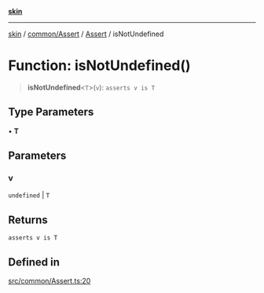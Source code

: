 [**skin**](../../../../../README.md)

***

[skin](../../../../../modules.md) / [common/Assert](../../../README.md) / [Assert](../README.md) / isNotUndefined

# Function: isNotUndefined()

> **isNotUndefined**\<`T`\>(`v`): `asserts v is T`

## Type Parameters

• **T**

## Parameters

### v

`undefined` | `T`

## Returns

`asserts v is T`

## Defined in

[src/common/Assert.ts:20](https://github.com/sei-12/skin/blob/81c96f7bf20bc69580a253172a69c2bb254ec862/src/common/Assert.ts#L20)
